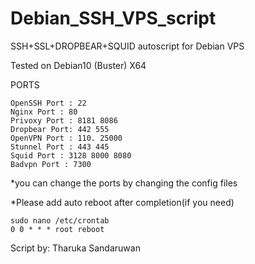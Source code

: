 # Debian_SSH_VPS_script


SSH+SSL+DROPBEAR+SQUID autoscript for Debian VPS 

Tested on Debian10 (Buster)  X64 

  PORTS

    OpenSSH Port : 22
    Nginx Port : 80
    Privoxy Port : 8181 8086
    Dropbear Port: 442 555
    OpenVPN Port : 110. 25000
    Stunnel Port : 443 445
    Squid Port : 3128 8000 8080
    Badvpn Port : 7300

  *you can change the ports by changing the config files
  
  *Please add auto reboot after completion(if you need)
        
    sudo nano /etc/crontab
    0 0 * * * root reboot 

  Script by: Tharuka Sandaruwan
